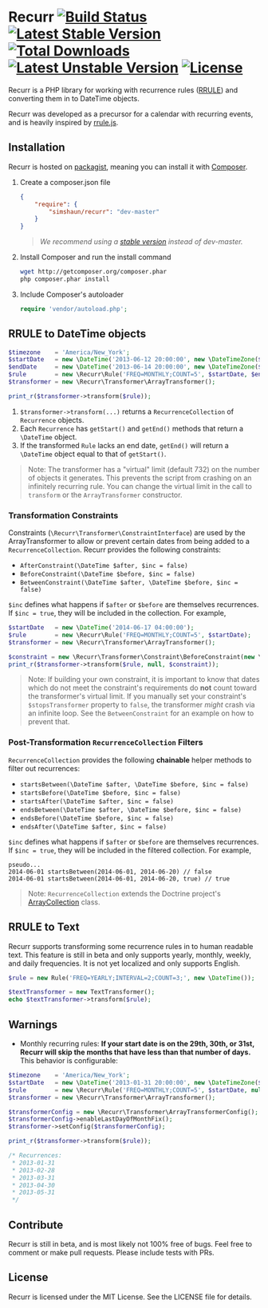 # Recurr [![Build Status](https://travis-ci.org/simshaun/recurr.png)](https://travis-ci.org/simshaun/recurr.png) [![Latest Stable Version](https://poser.pugx.org/simshaun/recurr/v/stable.svg)](https://packagist.org/packages/simshaun/recurr) [![Total Downloads](https://poser.pugx.org/simshaun/recurr/downloads.svg)](https://packagist.org/packages/simshaun/recurr) [![Latest Unstable Version](https://poser.pugx.org/simshaun/recurr/v/unstable.svg)](https://packagist.org/packages/simshaun/recurr) [![License](https://poser.pugx.org/simshaun/recurr/license.svg)](https://packagist.org/packages/simshaun/recurr)

Recurr is a PHP library for working with recurrence rules ([RRULE](http://tools.ietf.org/html/rfc2445)) and converting them in to DateTime objects.

Recurr was developed as a precursor for a calendar with recurring events, and is heavily inspired by [rrule.js](https://github.com/jkbr/rrule).

Installation
------------

Recurr is hosted on [packagist](http://packagist.org), meaning you can install it with [Composer](http://getcomposer.org/).

1. Create a composer.json file

    ```json
    {
        "require": {
            "simshaun/recurr": "dev-master"
        }
    }
    ```
   > *We recommend using a [stable version](https://packagist.org/packages/simshaun/recurr) instead of dev-master.*

2. Install Composer and run the install command

    ```sh
    wget http://getcomposer.org/composer.phar
    php composer.phar install
    ```

3. Include Composer's autoloader

    ```php
    require 'vendor/autoload.php';
    ```


RRULE to DateTime objects
-----------

```php
$timezone    = 'America/New_York';
$startDate   = new \DateTime('2013-06-12 20:00:00', new \DateTimeZone($timezone));
$endDate     = new \DateTime('2013-06-14 20:00:00', new \DateTimeZone($timezone)); // Optional
$rule        = new \Recurr\Rule('FREQ=MONTHLY;COUNT=5', $startDate, $endDate, $timezone);
$transformer = new \Recurr\Transformer\ArrayTransformer();

print_r($transformer->transform($rule));
```

1. `$transformer->transform(...)` returns a `RecurrenceCollection` of `Recurrence` objects.
2. Each `Recurrence` has `getStart()` and `getEnd()` methods that return a `\DateTime` object.
3. If the transformed `Rule` lacks an end date, `getEnd()` will return a `\DateTime` object equal to that of `getStart()`.

> Note: The transformer has a "virtual" limit (default 732) on the number of objects it generates.
> This prevents the script from crashing on an infinitely recurring rule.
> You can change the virtual limit in the call to `transform` or the `ArrayTransformer` constructor.

### Transformation Constraints ###

Constraints (`\Recurr\Transformer\ConstraintInterface`) are used by the ArrayTransformer to allow or prevent certain dates from being added to a `RecurrenceCollection`. Recurr provides the following constraints:

- `AfterConstraint(\DateTime $after, $inc = false)`
- `BeforeConstraint(\DateTime $before, $inc = false)`
- `BetweenConstraint(\DateTime $after, \DateTime $before, $inc = false)`

`$inc` defines what happens if `$after` or `$before` are themselves recurrences. If `$inc = true`, they will be included in the collection. For example,

```php
$startDate   = new \DateTime('2014-06-17 04:00:00');
$rule        = new \Recurr\Rule('FREQ=MONTHLY;COUNT=5', $startDate);
$transformer = new \Recurr\Transformer\ArrayTransformer();

$constraint = new \Recurr\Transformer\Constraint\BeforeConstraint(new \DateTime('2014-08-01 00:00:00'));
print_r($transformer->transform($rule, null, $constraint));
```

> Note: If building your own constraint, it is important to know that dates which do not meet the constraint's requirements do **not** count toward the transformer's virtual limit. If you manually set your constraint's `$stopsTransformer` property to `false`, the transformer *might* crash via an infinite loop. See the `BetweenConstraint` for an example on how to prevent that.

### Post-Transformation `RecurrenceCollection` Filters ###

`RecurrenceCollection` provides the following **chainable** helper methods to filter out recurrences:

- `startsBetween(\DateTime $after, \DateTime $before, $inc = false)`
- `startsBefore(\DateTime $before, $inc = false)`
- `startsAfter(\DateTime $after, $inc = false)`
- `endsBetween(\DateTime $after, \DateTime $before, $inc = false)`
- `endsBefore(\DateTime $before, $inc = false)`
- `endsAfter(\DateTime $after, $inc = false)`

`$inc` defines what happens if `$after` or `$before` are themselves recurrences. If `$inc = true`, they will be included in the filtered collection. For example,

    pseudo...
    2014-06-01 startsBetween(2014-06-01, 2014-06-20) // false
    2014-06-01 startsBetween(2014-06-01, 2014-06-20, true) // true

> Note: `RecurrenceCollection` extends the Doctrine project's [ArrayCollection](https://github.com/doctrine/collections/blob/master/lib/Doctrine/Common/Collections/ArrayCollection.php) class.

RRULE to Text
--------------------------

Recurr supports transforming some recurrence rules in to human readable text.
This feature is still in beta and only supports yearly, monthly, weekly, and daily frequencies. It is not yet localized and only supports English.

```php
$rule = new Rule('FREQ=YEARLY;INTERVAL=2;COUNT=3;', new \DateTime());

$textTransformer = new TextTransformer();
echo $textTransformer->transform($rule);
```

Warnings
---------------

- Monthly recurring rules: **If your start date is on the 29th, 30th, or 31st, Recurr will skip the months that have less than that number of days.** This behavior is configurable:

```php
$timezone    = 'America/New_York';
$startDate   = new \DateTime('2013-01-31 20:00:00', new \DateTimeZone($timezone));
$rule        = new \Recurr\Rule('FREQ=MONTHLY;COUNT=5', $startDate, null, $timezone);
$transformer = new \Recurr\Transformer\ArrayTransformer();

$transformerConfig = new \Recurr\Transformer\ArrayTransformerConfig();
$transformerConfig->enableLastDayOfMonthFix();
$transformer->setConfig($transformerConfig);

print_r($transformer->transform($rule));

/* Recurrences:
 * 2013-01-31
 * 2013-02-28
 * 2013-03-31
 * 2013-04-30
 * 2013-05-31
 */
```


Contribute
----------

Recurr is still in beta, and is most likely not 100% free of bugs.
Feel free to comment or make pull requests. Please include tests with PRs.


License
-------

Recurr is licensed under the MIT License. See the LICENSE file for details.
